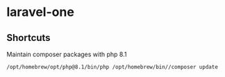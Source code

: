# laravel-one

## Shortcuts

Maintain composer packages with php 8.1

```bash
/opt/homebrew/opt/php@8.1/bin/php /opt/homebrew/bin//composer update
```
